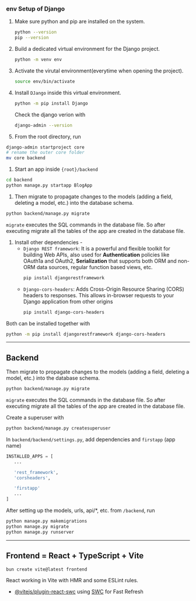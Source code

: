 ### env Setup of Django

1. Make sure python and pip are installed on the system.
    ```sh
    python --version
    pip --version
    ```

2. Build a dedicated virtual environment for the Django project.
   ```sh
   python -m venv env
   ```

3. Activate the virutal environment(everytime when opening the project).
    ```sh
    source env/bin/activate
    ```

4. Install `DJango` inside this virtual environment.
   ```sh
   python -m pip install Django
   ```
   Check the django verion with
   ```sh
   django-admin --version
   ```

5. From the root directory, run 
```sh
django-admin startproject core
# rename the outer core folder
mv core backend
```

1. Start an app inside `{root}/backend`
```sh
cd backend
python manage.py startapp BlogApp
```

1. Then migrate to propagate changes to the models (adding a field, deleting a model, etc.) into the database schema. 
```sh
python backend/manage.py migrate
```
`migrate` executes the SQL commands in the database file. So after executing migrate all the tables of the app are created in the database file.


1. Install other dependencies - 
   - `Django REST framework`: It is a powerful and flexible toolkit for building Web APIs, also used for **Authentication** policies like OAuth1a and OAuth2, **Serialization** that supports both ORM and non-ORM data sources, regular function based views, etc.
        ```sh
        pip install djangorestframework
        ``` 
   - `Django-cors-headers`: Adds Cross-Origin Resource Sharing (CORS) headers to responses. This allows in-browser requests to your Django application from other origins
        ```sh
        pip install django-cors-headers
        ``` 
Both can be installed together with
```sh
python -m pip install djangorestframework django-cors-headers
```

<hr>

## Backend

Then migrate to propagate changes to the models (adding a field, deleting a model, etc.) into the database schema. 
```sh
python backend/manage.py migrate
```
`migrate` executes the SQL commands in the database file. So after executing migrate all the tables of the app are created in the database file.

Create a superuser with 
```sh
python backend/manage.py createsuperuser
```

In `backend/backend/settings.py`, add dependencies and `firstapp` (app name)
```py
INSTALLED_APPS = [
   ...

   'rest_framework',
   'corsheaders',

   'firstapp'
   ...
]
```

After setting up the models, urls, api/*, etc. from `/backend`, run
```sh
python manage.py makemigrations 
python manage.py migrate
python manage.py runserver
```

<hr>

## Frontend = React + TypeScript + Vite

```
bun create vite@latest frontend
```

React working in Vite with HMR and some ESLint rules.
- [@vitejs/plugin-react-swc](https://github.com/vitejs/vite-plugin-react-swc) using [SWC](https://swc.rs/) for Fast Refresh
